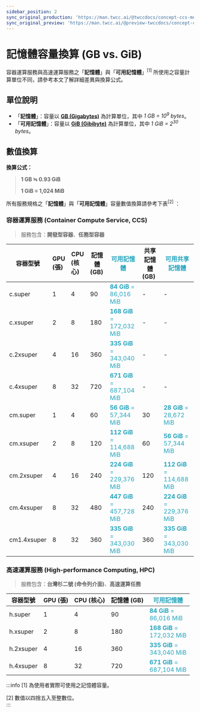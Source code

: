 ```yaml
---
sidebar_position: 2
sync_original_production: 'https://man.twcc.ai/@twccdocs/concept-ccs-memory-conversion-zh'
sync_original_preview: 'https://man.twcc.ai/@preview-twccdocs/concept-ccs-memory-conversion-zh'
---
```


# 記憶體容量換算 (GB vs. GiB)

容器運算服務與高速運算服務之「**記憶體**」與「**可用記憶體**」<sup>[1]</sup> 所使用之容量計算單位不同，請參考本文了解詳細差異與換算公式。

## 單位說明

- 「**記憶體**」：容量以 **[GB (Gigabytes)](https://en.wikipedia.org/wiki/Gigabyte)** 為計算單位，其中 *1 GB = 10<sup>9</sup> bytes*。
- 「**可用記憶體**」：容量以 **[GiB (Gibibyte)](https://en.wikipedia.org/wiki/Byte#Multiple-byte_units)** 為計算單位，其中 *1 GiB = 2<sup>30</sup> bytes*。

## 數值換算

**換算公式：**
> **1 GB ≒ 0.93 GiB** <div></div>
**1 GiB = 1,024 MiB**


所有服務規格之「**記憶體**」與「**可用記憶體**」容量數值換算請參考下表<sup>[2]</sup> ：

### 容器運算服務 (Container Compute Service, CCS)

> 服務包含：**開發型容器**、**任務型容器**

| 容器型號 | GPU<div align='left'>(張)</div>| CPU<div align='left'>(核心)</div> | 記憶體<div align='left'>(GB)</div> |<font color='#27a5bd'>**可用記憶體**</font> |共享記憶體<div align='left'>(GB)</div>|<font color='#27a5bd'>**可用共享記憶體**</font>|
| -------- | -------- | -------- |-------- |-------- |-------- |-------- |
| c.super   | 1     | 4     |90     |<font color='#27a5bd'>**84 GiB**</font><font color='#27a5bd'> =</font><div></div><font color='#27a5bd'>86,016  MiB </font>   |-|-|
| c.xsuper   | 2    | 8    |180     |<font color='#27a5bd'>**168 GiB**</font><font color='#27a5bd'> =</font><div></div><font color='#27a5bd'>172,032  MiB </font>       |-|-|
| c.2xsuper   | 4     | 16    |360     |<font color='#27a5bd'>**335 GiB**</font><font color='#27a5bd'> =</font><div></div><font color='#27a5bd'>343,040  MiB </font>      |-|-|
| c.4xsuper  | 8     | 32     |720     |<font color='#27a5bd'>**671 GiB**</font><font color='#27a5bd'> =</font><div></div><font color='#27a5bd'>687,104  MiB </font>      |-|-|
| cm.super   | 1     | 4     |60     | <font color='#27a5bd'>**56 GiB**</font><font color='#27a5bd'> =</font><div></div><font color='#27a5bd'>57,344  MiB </font>    | 30    | <font color='#27a5bd'>**28 GiB**</font><font color='#27a5bd'> =</font><div></div><font color='#27a5bd'>28,672  MiB </font>    |
| cm.xsuper  | 2     | 8     |120     |  <font color='#27a5bd'>**112 GiB**</font><font color='#27a5bd'> =</font><div></div><font color='#27a5bd'>114,688  MiB </font>     | 60    |  <font color='#27a5bd'>**56 GiB**</font><font color='#27a5bd'> =</font><div></div><font color='#27a5bd'>57,344  MiB </font>   |
| cm.2xsuper   | 4     | 16     |240     | <font color='#27a5bd'>**224 GiB**</font><font color='#27a5bd'> =</font><div></div><font color='#27a5bd'>229,376  MiB </font>     | 120    |<font color='#27a5bd'>**112 GiB**</font><font color='#27a5bd'> =</font><div></div><font color='#27a5bd'>114,688  MiB </font>     |
| cm.4xsuper   | 8     | 32     |480     |  <font color='#27a5bd'>**447 GiB**</font><font color='#27a5bd'> =</font><div></div><font color='#27a5bd'>457,728  MiB </font>   |  240    |<font color='#27a5bd'>**224 GiB**</font><font color='#27a5bd'> =</font><div></div><font color='#27a5bd'>229,376  MiB </font>     |
| cm1.4xsuper   | 8     | 32     |360     |  <font color='#27a5bd'>**335 GiB**</font><font color='#27a5bd'> =</font><div></div><font color='#27a5bd'>343,030  MiB </font>   |  360    |<font color='#27a5bd'>**335 GiB**</font><font color='#27a5bd'> =</font><div></div><font color='#27a5bd'>343,030  MiB </font>     |

### 高速運算服務 (High-performance Computing, HPC)

> 服務包含：**台灣杉二號 (命令列介面)**、**高速運算任務**

| 容器型號 | GPU (張)| CPU (核心) | 記憶體 (GB) |<font color='#27a5bd'>**可用記憶體**</font> |
| -------- | -------- | -------- |-------- |-------- |
| h.super   | 1     | 4     |90     |<font color='#27a5bd'>**84 GiB**</font><font color='#27a5bd'> =</font><div></div><font color='#27a5bd'>86,016  MiB </font>   |
| h.xsuper   | 2    | 8    |180     |<font color='#27a5bd'>**168 GiB**</font><font color='#27a5bd'> =</font><div></div><font color='#27a5bd'>172,032  MiB </font>       |
| h.2xsuper   | 4     | 16    |360     |<font color='#27a5bd'>**335 GiB**</font><font color='#27a5bd'> =</font><div></div><font color='#27a5bd'>343,040  MiB </font>      |
| h.4xsuper  | 8     | 32     |720     |<font color='#27a5bd'>**671 GiB**</font><font color='#27a5bd'> =</font><div></div><font color='#27a5bd'>687,104  MiB </font>      |




:::info
[1] 為使用者實際可使用之記憶體容量。<div>[2] 數值以四捨五入至整數位。</div>
:::

